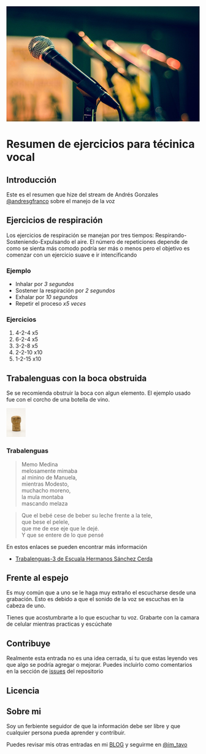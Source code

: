 <img src="/assets/pics/mic-1132528_960_720.jpg" width=600px height=300px>

# Resumen de ejercicios para técinica vocal

## Introducción
Este es el resumen que hize del stream de Andrés Gonzales [@andresgfranco][twitter-andres] sobre el manejo de la voz

## Ejercicios de respiración

Los ejercicios de respiración se manejan por tres tiempos: Respirando-Sosteniendo-Expulsando el aire. El número de repeticiones depende de como se sienta más comodo podría ser más o menos pero el objetivo es comenzar con un ejercicio suave e ir intencificando

### Ejemplo
 - Inhalar por *3 segundos*
 - Sostener la respiración por *2 segundos*
 - Exhalar por *10 segundos*
 - Repetir el proceso *x5 veces*

### Ejercicios
1. 4-2-4 x5
2. 6-2-4 x5
3. 3-2-8 x5
3. 2-2-10 x10
4. 1-2-15 x10

## Trabalenguas con la boca obstruida

Se se recomienda obstruir la boca con algun elemento. El ejemplo usado fue con el corcho de una botella de vino.


<img src="assets/pics/cork-3397658_960_720.jpg" width=50px></img>


### Trabalenguas

> Memo Medina  
> melosamente mimaba  
> al minino de Manuela,  
> mientras Modesto,  
> muchacho moreno,  
> la mula montaba  
> mascando melaza  

> Que el bebé cese de beber su leche frente a la tele,  
> que bese el pelele,  
> que me de ese eje que le dejé.  
> Y que se entere de lo que pensé  


En estos enlaces se pueden encontrar más información
- [Trabalenguas-3 de Escuala Hermanos Sánchez Cerda][lib-1]

## Frente al espejo
Es muy común que a uno se le haga muy extraño el escucharse desde una grabación.
Esto es debido a que el sonido de la voz se escuchas en la cabeza de uno.

Tienes que acostumbrarte a lo que escuchar tu voz. 
Grabarte con la camara de celular mientras practicas y escúchate

## Contribuye
Realmente esta entrada no es una idea cerrada, si tu que estas leyendo ves que algo se podría agregar o mejorar. Puedes incluirlo como comentarios en la sección de [issues][link-issues] del repositorio 

## Licencia

## Sobre mi
Soy un ferbiente seguidor de que la información debe ser libre y que cualquier persona pueda aprender y contribuir.

Puedes revisar mis otras entradas en mi [BLOG][blog-site]  y seguirme en [@im_tavo][twitter-tavo]

<!--Enlaces -->
[lib-1]: http://www.escuelavinculo.cl/wp-content/uploads/2020/04/Trabalenguas-3.pdf
[twitter-andres]:https://twitter.com/andresgfranco
[twitter-tavo]:https://twitter.com/im_tavo
[link-issues]: https://github.com/Athesto/Athesto.github.io/issues
[blog-site]: https://Athesto.github.io
